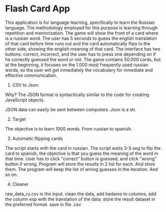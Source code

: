 # Flash Card App

This application is for language learning, specifically to learn the Russian language. The methodology employed for this purpose is learning through repetition and memorization. The game will show the front of a card where is a russian word. The user has 5 seconds to guess the english translation of that card before time runs out and the card automatically flips to the other side, showing the english meaning of that card. The interface has two buttons: correct, incorrect, and the user has to press one depending on if he correctly guessed the word or not. The game contains 50.000 cards, but at the beginning, it focuses on the 1.000 most frequently used russian words, so the user will get inmediately the vocabulary for inmediate and effective communication.


1. CSV to Json.

Why? The JSON format is syntactically similar to the code for creating JavaScript objects.

JSON data can easily be sent between computers. Json is a str.

2. Target

The objective is to learn 1000 words. From russian to spanish.

3. Automatic flipping cards

The script starts with the card in russian.
The script waits 3-5 seg to flip the card to spanish,
the objective is that you guess the meaning of the word in that time.
User has to click "correct" button is guessed, and click "wrong" button if wrong.
Program will store the results in 2 list for each. And store them.
The program will keep the list of wrong guesses in the iteration.
And so on.

4. Cleaner

raw_data_ru.csv is the input.
clean the data, add hedares to columns, add the column esp with the translation of the data.
store the result dataset in the preferred format. save in file .csv


